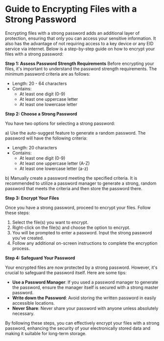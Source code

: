# Guide to Encrypting Files with a Strong Password

Encrypting files with a strong password adds an additional layer of protection, ensuring that only you can access your sensitive information. It also has the advantage of not requiring access to a key device or any EID service via internet. Below is a step-by-step guide on how to encrypt your files with a strong password:

**Step 1: Assess Password Strength Requirements**
Before encrypting your files, it's important to understand the password strength requirements. The minimum password criteria are as follows:

- Length: 20 - 64 characters
- Contains:
  - At least one digit (0-9)
  - At least one uppercase letter
  - At least one lowercase letter

**Step 2: Choose a Strong Password**

You have two options for selecting a strong password:

a) Use the auto-suggest feature to generate a random password. The password will have the following criteria:

- Length: 20 characters
- Contains:
  - At least one digit (0-9)
  - At least one uppercase letter (A-Z)
  - At least one lowercase letter (a-z)

b) Manually create a password meeting the specified criteria. It is recommended to utilize a password manager to generate a strong, random password that meets the criteria and then store the password there.

**Step 3: Encrypt Your Files**

Once you have a strong password, proceed to encrypt your files. Follow these steps:

1. Select the file(s) you want to encrypt.
2. Right-click on the file(s) and choose the option to encrypt.
3. You will be prompted to enter a password. Input the strong password you've created.
4. Follow any additional on-screen instructions to complete the encryption process.

**Step 4: Safeguard Your Password**

Your encrypted files are now protected by a strong password. However, it's crucial to safeguard the password itself. Here are some tips:

- **Use a Password Manager**: If you used a password manager to generate the password, ensure the manager itself is secured with a strong master password.
- **Write down the Password**: Avoid storing the written password in easily accessible locations.
- **Never Share**: Never share your password with anyone unless absolutely necessary.

By following these steps, you can effectively encrypt your files with a strong password, enhancing the security of your electronically stored data and making it suitable for long-term storage.
